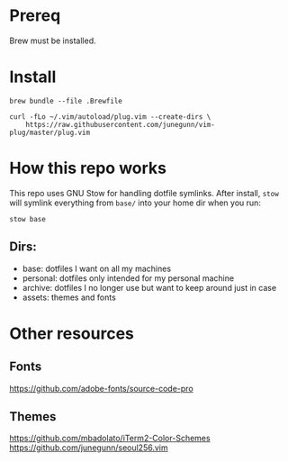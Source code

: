 # Prereq

Brew must be installed.

# Install

```shell
brew bundle --file .Brewfile

curl -fLo ~/.vim/autoload/plug.vim --create-dirs \
    https://raw.githubusercontent.com/junegunn/vim-plug/master/plug.vim
```


# How this repo works

This repo uses GNU Stow for handling dotfile symlinks. After install, `stow` will symlink everything from `base/` into your home dir when you run:

```
stow base
```

## Dirs:

- base: dotfiles I want on all my machines
- personal: dotfiles only intended for my personal machine
- archive: dotfiles I no longer use but want to keep around just in case
- assets: themes and fonts

# Other resources
## Fonts

https://github.com/adobe-fonts/source-code-pro

## Themes

https://github.com/mbadolato/iTerm2-Color-Schemes
https://github.com/junegunn/seoul256.vim

